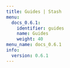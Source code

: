 ```yaml
---
title: Guides | Stash
menu:
  docs_0.6.1:
    identifier: guides
    name: Guides
    weight: 40
menu_name: docs_0.6.1
info:
  version: 0.6.1
---
```


